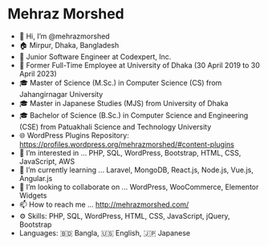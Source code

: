# Mehraz Morshed
- 👋 Hi, I’m @mehrazmorshed
- 🏠 Mirpur, Dhaka, Bangladesh
- 💼 Junior Software Engineer at Codexpert, Inc.
- 💼 Former Full-Time Employee at University of Dhaka (30 April 2019 to 30 April 2023)
- 🎓 Master of Science (M.Sc.) in Computer Science (CS) from Jahangirnagar University
- 🎓 Master in Japanese Studies (MJS) from University of Dhaka
- 🎓 Bachelor of Science (B.Sc.) in Computer Science and Engineering (CSE) from Patuakhali Science and Technology University
- 🌐 WordPress Plugins Repository: https://profiles.wordpress.org/mehrazmorshed/#content-plugins
- 👀 I’m interested in ... PHP, SQL, WordPress, Bootstrap, HTML, CSS, JavaScript, AWS
- 🌱 I’m currently learning ... Laravel, MongoDB, React.js, Node.js, Vue.js, Angular.js
- 💞️ I’m looking to collaborate on ... WordPress, WooCommerce, Elementor Widgets
- 📫 How to reach me ... http://mehrazmorshed.com/
- ⚙️ Skills: PHP, SQL, WordPress, HTML, CSS, JavaScript, jQuery, Bootstrap
- Languages: 🇧🇩 Bangla, 🇺🇸 English, 🇯🇵 Japanese

<!---
mehrazmorshed/mehrazmorshed is a ✨ special ✨ repository because its `README.md` (this file) appears on your GitHub profile.
You can click the Preview link to take a look at your changes.
--->
